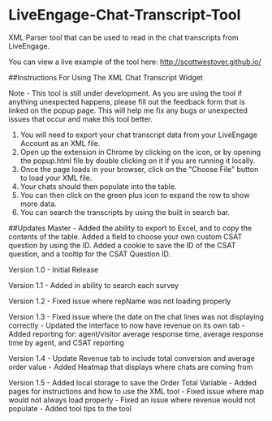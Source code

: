 # LiveEngage-Chat-Transcript-Tool
XML Parser tool that can be used to read in the chat transcripts from LiveEngage. 

You can view a live example of the tool here: http://scottwestover.github.io/

##Instructions For Using The XML Chat Transcript Widget

Note - This tool is still under development. As you are using the tool if anything unexpected happens, please fill out the feedback form that is linked on the popup page. This will help me fix any bugs or unexpected issues that occur and make this tool better.

1. You will need to export your chat transcript data from your LiveEngage Account as an XML file.
2. Open up the extension in Chrome by clicking on the icon, or by opening the popup.html file by double clicking on it if you are running it locally.
3. Once the page loads in your browser, click on the "Choose File" button to load your XML file. 
4. Your chats should then populate into the table.
5. You can then click on the green plus icon to expand the row to show more data.
6. You can search the transcripts by using the built in search bar. 

##Updates
Master - Added the ability to export to Excel, and to copy the contents of the table. Added a field to choose your own custom CSAT question by using the ID. Added a cookie to save the ID of the CSAT question, and a tooltip for the CSAT Question ID.

Version 1.0 - Initial Release

Version 1.1 - Added in ability to search each survey

Version 1.2 - Fixed issue where repName was not loading properly

Version 1.3 - Fixed issue where the date on the chat lines was not displaying correctly
            - Updated the interface to now have revenue on its own tab
            - Added reporting for: agent/visitor average response time, average response time by agent, and CSAT reporting
            
Version 1.4 - Update Revenue tab to include total conversion and average order value
            - Added Heatmap that displays where chats are coming from

Version 1.5 - Added local storage to save the Order Total Variable
            - Added pages for instructions and how to use the XML tool
            - Fixed issue where map would not always load properly
            - Fixed an issue where revenue would not populate
            - Added tool tips to the tool